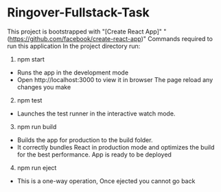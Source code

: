 # Ringover-Fullstack-Task
This project is bootstrapped with "[Create React App]" "(https://github.com/facebook/create-react-app)"
Commands required to run this application
In the project directory run:

1. npm start
- Runs the app in the development mode
- Open http://localhost:3000 to view it in browser
The page reload any changes you make

2. npm test
- Launches the test runner in the interactive watch mode.

3. npm run build
- Builds the app for production to the build folder.
- It correctly bundles React in production mode and optimizes the build for the best performance.
App is ready to be deployed

4. npm run eject
- This is a one-way operation, Once ejected you cannot go back
